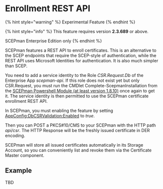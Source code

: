 # Enrollment REST API

{% hint style="warning" %}
Experimental Feature
{% endhint %}

{% hint style="info" %}
This feature requires version **2.3.689** or above.

SCEPman Enterprise Edition only
{% endhint %}

SCEPman features a REST API to enroll certificates. This is an alternative to the SCEP endpoints that require the SCEP-style of authentication, while the REST API uses Microsoft Identities for authentication. It is also much simpler than SCEP.

You need to add a service identity to the Role _CSR.Request.Db_ of the Enterprise App _scepman-api_. If this role does not exist yet but only CSR.Request, you must run the CMDlet Complete-ScepmanInstallation from the [SCEPman Powershell Module (at least version 1.8.10)](https://www.powershellgallery.com/packages/SCEPman) once again to get it. The service identity is then permitted to use the SCEPman certificate enrollment REST API.

In SCEPman, you must enabling the feature by setting [AppConfig:DbCSRValidation:Enabled](../advanced-configuration/application-settings/dbcsr-validation.md) to _true_.

Then you can POST a PKCS#10/CMS to your SCEPman with the HTTP path _api/csr_. The HTTP Response will be the freshly issued certificate in DER encoding.

SCEPman will store all issued certificates automatically in its Storage Account, so you can conveniently list and revoke them via the Certificate Master component.

## Example

TBD
